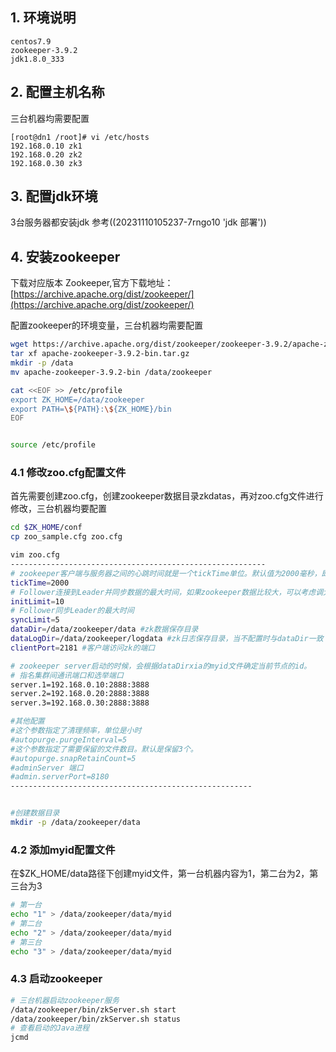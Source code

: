 

## 1. 环境说明

```
centos7.9
zookeeper-3.9.2
jdk1.8.0_333
```

## 2. 配置主机名称

三台机器均需要配置

```
[root@dn1 /root]# vi /etc/hosts
192.168.0.10 zk1
192.168.0.20 zk2
192.168.0.30 zk3
```

## 3. 配置jdk环境

3台服务器都安装jdk 参考((20231110105237-7rngo10 'jdk 部署'))

## 4. 安装zookeeper

下载对应版本 Zookeeper,官方下载地址：[https://archive.apache.org/dist/zookeeper/](https://archive.apache.org/dist/zookeeper/)

配置zookeeper的环境变量，三台机器均需要配置

```bash
wget https://archive.apache.org/dist/zookeeper/zookeeper-3.9.2/apache-zookeeper-3.9.2-bin.tar.gz
tar xf apache-zookeeper-3.9.2-bin.tar.gz
mkdir -p /data
mv apache-zookeeper-3.9.2-bin /data/zookeeper

cat <<EOF >> /etc/profile
export ZK_HOME=/data/zookeeper
export PATH=\${PATH}:\${ZK_HOME}/bin
EOF


source /etc/profile
```

### 4.1 修改zoo.cfg配置文件

首先需要创建zoo.cfg，创建zookeeper数据目录zkdatas，再对zoo.cfg文件进行修改，三台机器均要配置

```bash
cd $ZK_HOME/conf
cp zoo_sample.cfg zoo.cfg

vim zoo.cfg
---------------------------------------------------------
# zookeeper客户端与服务器之间的心跳时间就是一个tickTime单位。默认值为2000毫秒，即2秒
tickTime=2000
# Follower连接到Leader并同步数据的最大时间，如果zookeeper数据比较大，可以考虑调大这个值来避免报错
initLimit=10
# Follower同步Leader的最大时间
syncLimit=5
dataDir=/data/zookeeper/data #zk数据保存目录
dataLogDir=/data/zookeeper/logdata #zk日志保存目录，当不配置时与dataDir一致
clientPort=2181 #客户端访问zk的端口

# zookeeper server启动的时候，会根据dataDirxia的myid文件确定当前节点的id。
# 指名集群间通讯端口和选举端口
server.1=192.168.0.10:2888:3888
server.2=192.168.0.20:2888:3888
server.3=192.168.0.30:2888:3888

#其他配置
#这个参数指定了清理频率，单位是小时
#autopurge.purgeInterval=5
#这个参数指定了需要保留的文件数目。默认是保留3个。
#autopurge.snapRetainCount=5
#adminServer 端口
#admin.serverPort=8180
------------------------------------------------------


#创建数据目录
mkdir -p /data/zookeeper/data

```

### 4.2 添加myid配置文件

在$ZK\_HOME/data路径下创建myid文件，第一台机器内容为1，第二台为2，第三台为3

```bash
# 第一台
echo "1" > /data/zookeeper/data/myid
# 第二台
echo "2" > /data/zookeeper/data/myid
# 第三台
echo "3" > /data/zookeeper/data/myid
```

### 4.3 启动zookeeper

```bash
# 三台机器启动zookeeper服务
/data/zookeeper/bin/zkServer.sh start
/data/zookeeper/bin/zkServer.sh status
# 查看启动的Java进程
jcmd
```

‍

‍
